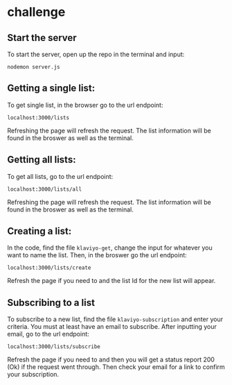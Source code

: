# challenge

## Start the server

To start the server, open up the repo in the terminal and input:

```
nodemon server.js
```

## Getting a single list: 

To get single list, in the browser go to the url endpoint:

```
localhost:3000/lists
```
Refreshing the page will refresh the request. The list information will be found in the broswer as well as the terminal.

## Getting all lists:

To get all lists, go to the url endpoint: 

```
localhost:3000/lists/all
```
Refreshing the page will refresh the request. The list information will be found in the broswer as well as the terminal.

## Creating a list:

In the code, find the file `klaviyo-get`, change the input for whatever you want to name the list. Then, in the broswer go the url endpoint: 

```
localhost:3000/lists/create
```
Refresh the page if you need to and the list Id for the new list will appear. 

## Subscribing to a list

To subscribe to a new list, find the file `klaviyo-subscription` and enter your criteria. You must at least have an email to subscribe. After inputting your email, go to the url endpoint: 

```
localhost:3000/lists/subscribe
```
Refresh the page if you need to and then you will get a status report 200 (Ok) if the request went through. Then check your email for a link to confirm your subscription. 






